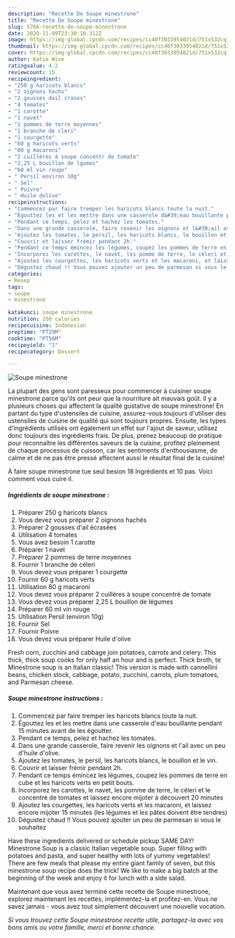 ```yaml
---
description: "Recette De Soupe minestrone"
title: "Recette De Soupe minestrone"
slug: 5766-recette-de-soupe-minestrone
date: 2020-11-09T23:30:10.312Z
image: https://img-global.cpcdn.com/recipes/cc40f3033954021d/751x532cq70/soupe-minestrone-photo-principale-de-la-recette.jpg
thumbnail: https://img-global.cpcdn.com/recipes/cc40f3033954021d/751x532cq70/soupe-minestrone-photo-principale-de-la-recette.jpg
cover: https://img-global.cpcdn.com/recipes/cc40f3033954021d/751x532cq70/soupe-minestrone-photo-principale-de-la-recette.jpg
author: Katie Wise
ratingvalue: 4.2
reviewcount: 15
recipeingredient:
- "250 g haricots blancs"
- "2 oignons hachs"
- "2 gousses dail crases"
- "4 tomates"
- "1 carotte"
- "1 navet"
- "2 pommes de terre moyennes"
- "1 branche de cleri"
- "1 courgette"
- "60 g haricots verts"
- "80 g macaroni"
- "2 cuillères à soupe concentr de tomate"
- "2,25 L bouillon de lgumes"
- "60 ml vin rouge"
- " Persil environ 10g"
- " Sel"
- " Poivre"
- " Huile dolive"
recipeinstructions:
- "Commencez par faire tremper les haricots blancs toute la nuit."
- "Égouttez les et les mettre dans une casserole d&#39;eau bouillante pendant 15 minutes avant de les égoutter."
- "Pendant ce temps, pelez et hachez les tomates."
- "Dans une grande casserole, faire revenir les oignons et l&#39;ail avec un peu d&#39;huile d&#39;olive."
- "Ajoutez les tomates, le persil, les haricots blancs, le bouillon et le vin."
- "Couvrir et laisser frémir pendant 2h."
- "Pendant ce temps émincez les légumes, coupez les pommes de terre en cube et les haricots verts en petit bouts."
- "Incorporez les carottes, le navet, les pomme de terre, le céleri et le concentré de tomates et laissez encore mijoter à découvert 20 minutes"
- "Ajoutez les courgettes, les haricots verts et les macaroni, et laissez encore mijoter 15 minutes (les légumes et les pâtes doivent être tendres)"
- "Dégustez chaud !! Vous pouvez ajouter un peu de parmesan si vous le souhaitez"
categories:
- Resep
tags:
- soupe
- minestrone

katakunci: soupe minestrone 
nutrition: 250 calories
recipecuisine: Indonesian
preptime: "PT29M"
cooktime: "PT56M"
recipeyield: "1"
recipecategory: Dessert

---
```



![Soupe minestrone](https://img-global.cpcdn.com/recipes/cc40f3033954021d/751x532cq70/soupe-minestrone-photo-principale-de-la-recette.jpg)

La plupart des gens sont paresseux pour commencer à cuisiner soupe minestrone parce qu'ils ont peur que la nourriture ait mauvais goût. Il y a plusieurs choses qui affectent la qualité gustative de soupe minestrone! En partant du type d'ustensiles de cuisine, assurez-vous toujours d'utiliser des ustensiles de cuisine de qualité qui sont toujours propres. Ensuite, les types d'ingrédients utilisés ont également un effet sur l'ajout de saveur, utilisez donc toujours des ingrédients frais. De plus, prenez beaucoup de pratique pour reconnaître les différentes saveurs de la cuisine, profitez pleinement de chaque processus de cuisson, car les sentiments d'enthousiasme, de calme et de ne pas être pressé affectent aussi le résultat final de la cuisine!

<!--inarticleads1-->

À faire soupe minestrone tue seul besion 18 Ingrédients et 10 pas. Voici comment vous cuire il.

##### Ingrédients de soupe minestrone :

1. Préparer 250 g haricots blancs
1. Vous devez vous préparer 2 oignons hachés
1. Préparer 2 gousses d&#39;ail écrasées
1. Utilisation 4 tomates
1. Vous avez besoin 1 carotte
1. Préparer 1 navet
1. Préparer 2 pommes de terre moyennes
1. Fournir 1 branche de céleri
1. Vous devez vous préparer 1 courgette
1. Fournir 60 g haricots verts
1. Utilisation 80 g macaroni
1. Vous devez vous préparer 2 cuillères à soupe concentré de tomate
1. Vous devez vous préparer 2,25 L bouillon de légumes
1. Préparer 60 ml vin rouge
1. Utilisation  Persil (environ 10g)
1. Fournir  Sel
1. Fournir  Poivre
1. Vous devez vous préparer  Huile d&#39;olive


Fresh corn, zucchini and cabbage join potatoes, carrots and celery. This thick, thick soup cooks for only half an hour and is perfect. Thick broth, te Minestrone soup is an Italian classic! This version is made with cannellini beans, chicken stock, cabbage, potato, zucchini, carrots, plum tomatoes, and Parmesan cheese. 

<!--inarticleads2-->

##### Soupe minestrone instructions :

1. Commencez par faire tremper les haricots blancs toute la nuit.
1. Égouttez les et les mettre dans une casserole d&#39;eau bouillante pendant 15 minutes avant de les égoutter.
1. Pendant ce temps, pelez et hachez les tomates.
1. Dans une grande casserole, faire revenir les oignons et l&#39;ail avec un peu d&#39;huile d&#39;olive.
1. Ajoutez les tomates, le persil, les haricots blancs, le bouillon et le vin.
1. Couvrir et laisser frémir pendant 2h.
1. Pendant ce temps émincez les légumes, coupez les pommes de terre en cube et les haricots verts en petit bouts.
1. Incorporez les carottes, le navet, les pomme de terre, le céleri et le concentré de tomates et laissez encore mijoter à découvert 20 minutes
1. Ajoutez les courgettes, les haricots verts et les macaroni, et laissez encore mijoter 15 minutes (les légumes et les pâtes doivent être tendres)
1. Dégustez chaud !! Vous pouvez ajouter un peu de parmesan si vous le souhaitez


Have these ingredients delivered or schedule pickup SAME DAY! Minestrone Soup is a classic Italian vegetable soup. Super filling with potatoes and pasta, and super healthy with lots of yummy vegetables! There are few meals that please my entire giant family of seven, but this minestrone soup recipe does the trick! We like to make a big batch at the beginning of the week and enjoy it for lunch with a side salad. 

<!--inarticleads1-->

<p>
Maintenant que vous avez terminé cette recette de Soupe minestrone, explorez maintenant les recettes, implémentez-la et profitez-en. Vous ne savez jamais - vous avez tout simplement découvert une nouvelle vocation.
</p>

<p>
<i>Si vous trouvez cette Soupe minestrone recette utile, partagez-la avec vos bons amis ou votre famille, merci et bonne chance.</i>
</p>
